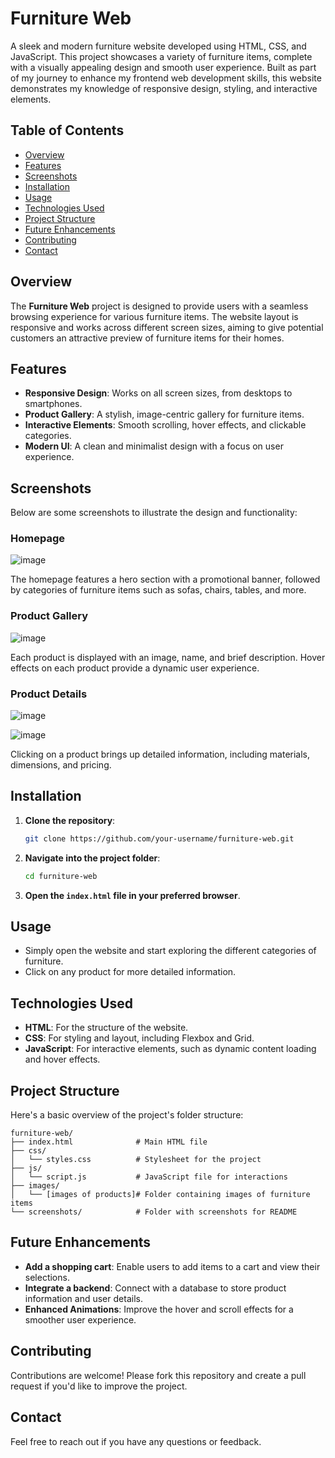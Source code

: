 # Furniture Web

A sleek and modern furniture website developed using HTML, CSS, and JavaScript. This project showcases a variety of furniture items, complete with a visually appealing design and smooth user experience. Built as part of my journey to enhance my frontend web development skills, this website demonstrates my knowledge of responsive design, styling, and interactive elements.

## Table of Contents

- [Overview](#overview)
- [Features](#features)
- [Screenshots](#screenshots)
- [Installation](#installation)
- [Usage](#usage)
- [Technologies Used](#technologies-used)
- [Project Structure](#project-structure)
- [Future Enhancements](#future-enhancements)
- [Contributing](#contributing)
- [Contact](#contact)

## Overview

The **Furniture Web** project is designed to provide users with a seamless browsing experience for various furniture items. The website layout is responsive and works across different screen sizes, aiming to give potential customers an attractive preview of furniture items for their homes.

## Features

- **Responsive Design**: Works on all screen sizes, from desktops to smartphones.
- **Product Gallery**: A stylish, image-centric gallery for furniture items.
- **Interactive Elements**: Smooth scrolling, hover effects, and clickable categories.
- **Modern UI**: A clean and minimalist design with a focus on user experience.

## Screenshots

Below are some screenshots to illustrate the design and functionality:

### Homepage

![image](https://github.com/user-attachments/assets/176a350b-6a62-4cc2-93f6-e44ec43f54e6)


The homepage features a hero section with a promotional banner, followed by categories of furniture items such as sofas, chairs, tables, and more.

### Product Gallery

![image](https://github.com/user-attachments/assets/b676a66f-78bf-49de-9745-f2705cd7e55a)


Each product is displayed with an image, name, and brief description. Hover effects on each product provide a dynamic user experience.

### Product Details

![image](https://github.com/user-attachments/assets/73268b91-7e28-40fe-adae-d9bbf4c07c6d)

![image](https://github.com/user-attachments/assets/c9d8dceb-b121-4aca-bbfe-227dae8ceefb)


Clicking on a product brings up detailed information, including materials, dimensions, and pricing.

## Installation

1. **Clone the repository**:
    ```bash
    git clone https://github.com/your-username/furniture-web.git
    ```

2. **Navigate into the project folder**:
    ```bash
    cd furniture-web
    ```

3. **Open the `index.html` file in your preferred browser**.

## Usage

- Simply open the website and start exploring the different categories of furniture.
- Click on any product for more detailed information.

## Technologies Used

- **HTML**: For the structure of the website.
- **CSS**: For styling and layout, including Flexbox and Grid.
- **JavaScript**: For interactive elements, such as dynamic content loading and hover effects.

## Project Structure

Here's a basic overview of the project's folder structure:

```
furniture-web/
├── index.html              # Main HTML file
├── css/
│   └── styles.css          # Stylesheet for the project
├── js/
│   └── script.js           # JavaScript file for interactions
├── images/
│   └── [images of products]# Folder containing images of furniture items
└── screenshots/            # Folder with screenshots for README
```

## Future Enhancements

- **Add a shopping cart**: Enable users to add items to a cart and view their selections.
- **Integrate a backend**: Connect with a database to store product information and user details.
- **Enhanced Animations**: Improve the hover and scroll effects for a smoother user experience.

## Contributing

Contributions are welcome! Please fork this repository and create a pull request if you'd like to improve the project.

## Contact

Feel free to reach out if you have any questions or feedback.
